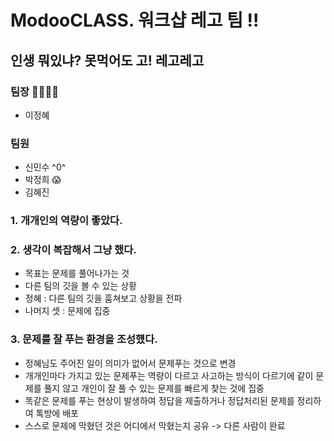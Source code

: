

# ModooCLASS. 워크샵 레고 팀 !!

## 인생 뭐있냐? 못먹어도 고! 레고레고

### 팀장 👏🏻👏🏻
- 이정혜

### 팀원
- 신민수 ^0^
- 박정희 😱
- 김혜진


### 1. 개개인의 역량이 좋았다.

### 2. 생각이 복잡해서 그냥 했다.
- 목표는 문제를 풀어나가는 것
- 다른 팀의 깃을 볼 수 있는 상황
- 정혜 : 다른 팀의 깃을 훔쳐보고 상황을 전파
- 나머지 셋 : 문제에 집중

### 3. 문제를 잘 푸는 환경을 조성헀다.
- 정혜님도 주어진 일이 의미가 없어서 문제푸는 것으로 변경
- 개개인마다 가지고 있는 문제푸는 역량이 다르고 사고하는 방식이 다르기에 같이 문제를 풀지 않고 개인이 잘 풀 수 있는 문제를 빠르게 찾는 것에 집중
- 똑같은 문제를 푸는 현상이 발생하여 정답을 제출하거나 정답처리된 문제를 정리하여 톡방에 배포
- 스스로 문제에 막혔던 것은 어디에서 막혔는지 공유 -> 다른 사람이 완료
